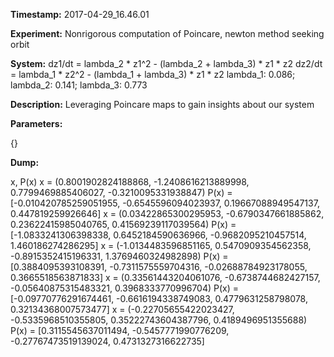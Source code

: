 **Timestamp:** 2017-04-29_16.46.01

**Experiment:** Nonrigorous computation of Poincare, newton method seeking orbit

**System:**
dz1/dt = lambda_2 * z1^2 - (lambda_2 + lambda_3) * z1 * z2 
dz2/dt = lambda_1 * z2^2 - (lambda_1 + lambda_3) * z1 * z2 
lambda_1: 0.086; lambda_2: 0.141; lambda_3: 0.773

**Description:** Leveraging Poincare maps to gain insights about our system

**Parameters:**

{}

**Dump:**

x, P(x)
x = (0.8001902824188868, -1.2408616213889998, 0.7799469885406027, -0.3210095331938847)
P(x) = [-0.010420785259051955, -0.6545596094023937, 0.19667088949547137, 0.447819259926646]
x = (0.03422865300295953, -0.6790347661885862, 0.23622415985040765, 0.41569239117039564)
P(x) = [-1.0833241306398338, 0.6452184590636966, -0.9682095210457514, 1.460186274286295]
x = (-1.0134483596851165, 0.5470909354562358, -0.8915352415196331, 1.3769460324982898)
P(x) = [0.3884095393108391, -0.7311575559704316, -0.02688784923178055, 0.3665518563871833]
x = (0.33561443204061076, -0.6738744682427157, -0.05640875315483321, 0.3968333770996704)
P(x) = [-0.09770776291674461, -0.6616194338749083, 0.4779631258798078, 0.32134368007573477]
x = (-0.22705655422023427, -0.5335968510355805, 0.35222743604387796, 0.4189496951355688)
P(x) = [0.3115545637011494, -0.5457771990776209, -0.27767473519139024, 0.4731327316622735]